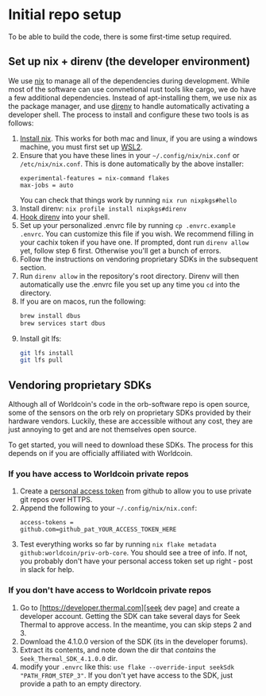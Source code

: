# Initial repo setup

To be able to build the code, there is some first-time setup required.

## Set up nix + direnv (the developer environment)

We use [nix][zero-to-nix] to manage all of the dependencies during development.
While most of the software can use convnetional rust tools like cargo, we do
have a few additional dependencies. Instead of apt-installing them, we use nix
as the package manager, and use [direnv][direnv] to handle automatically
activating a developer shell. The process to install and configure these two
tools is as follows:

1. [Install nix][install nix]. This works for both mac and linux, if you are
   using a windows machine, you must first set up [WSL2][WSL2].
2. Ensure that you have these lines in your `~/.config/nix/nix.conf` or
   `/etc/nix/nix.conf`. This is done automatically by the above installer: 
   ```
   experimental-features = nix-command flakes
   max-jobs = auto
   ```
   You can check that things work by running `nix run nixpkgs#hello`
3. Install direnv: `nix profile install nixpkgs#direnv`
4. [Hook direnv](https://direnv.net/docs/hook.html) into your shell.
5. Set up your personalized .envrc file by running `cp .envrc.example .envrc`.
   You can customize this file if you wish. We recommend filling in your cachix
   token if you have one. If prompted, dont run `direnv allow` yet, follow step
   6 first. Otherwise you'll get a bunch of errors.
6. Follow the instructions on vendoring proprietary SDKs in the subsequent
   section.
7. Run `direnv allow` in the repository's root directory. Direnv will then
   automatically use the .envrc file you set up any time you `cd` into the
   directory.
8. If you are on macos, run the following:
   ```bash
   brew install dbus
   brew services start dbus
   ```
9. Install git lfs:
   ```bash
   git lfs install
   git lfs pull
   ```

## Vendoring proprietary SDKs

Although all of Worldcoin's code in the orb-software repo is open source, some of the
sensors on the orb rely on proprietary SDKs provided by their hardware vendors.
Luckily, these are accessible without any cost, they are just annoying to get and
are not themselves open source.

To get started, you will need to download these SDKs. The process for this
depends on if you are officially affiliated with Worldcoin.

### If you have access to Worldcoin private repos

1. Create a [personal access token][pac] from github to allow you to use
   private git repos over HTTPS.
2. Append the following to your `~/.config/nix/nix.conf`:
   ```
   access-tokens =
   github.com=github_pat_YOUR_ACCESS_TOKEN_HERE
   ```
3. Test everything works so far by running `nix flake metadata
   github:worldcoin/priv-orb-core`. You should see a tree of info. If not, you
   probably don't have your personal access token set up right - post in slack
   for help.

### If you don't have access to Worldcoin private repos

1. Go to [https://developer.thermal.com][seek dev page] and create a developer
   account. Getting the SDK can take several days for Seek Thermal to approve
   access. In the meantime, you can skip steps 2 and 3.
2. Download the 4.1.0.0 version of the SDK (its in the developer forums).
3. Extract its contents, and note down the dir that *contains* the
   `Seek_Thermal_SDK_4.1.0.0` dir.
4. modify your `.envrc` like this: `use flake --override-input seekSdk
   "PATH_FROM_STEP_3"`. If you don't yet have access to the SDK, just provide
   a path to an empty directory.

[WSL2]: https://learn.microsoft.com/en-us/windows/wsl/install
[direnv]: https://direnv.net/
[install nix]: https://zero-to-nix.com/start/install
[pac]: https://docs.github.com/en/authentication/keeping-your-account-and-data-secure/managing-your-personal-access-tokens#creating-a-fine-grained-personal-access-token
[seek dev page]: https://developer.thermal.com/
[zero-to-nix]: https://zero-to-nix.com
